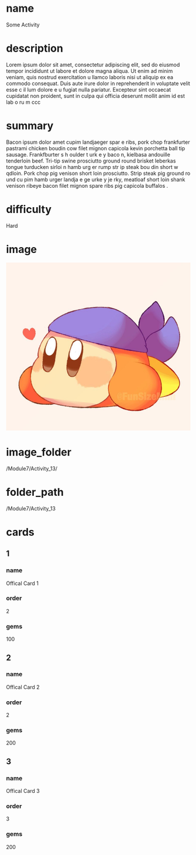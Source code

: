 # name
Some Activity

# description
Lorem ipsum dolor sit amet, consectetur adipiscing elit, sed do eiusmod tempor incididunt ut labore et dolore magna aliqua. Ut enim ad minim veniam, quis nostrud exercitation u llamco laboris nisi ut aliquip ex ea commodo consequat. Duis aute irure dolor in reprehenderit in voluptate velit esse c il lum dolore  e u fugiat nulla pariatur. Excepteur sint occaecat cupidatat non proident, sunt in culpa qui officia deserunt mollit anim id est lab o ru   m ccc 
  
# summary
Bacon ipsum dolor amet cupim landjaeger spar e ribs, pork chop frankfurter pastrami chicken boudin cow filet mignon capicola kevin porchetta ball tip sausage. Frankfburter s h oulder t urk e y baco  n, kielbasa andouille tenderloin beef. Tri-tip swine prosciutto ground round brisket leberkas tongue turducken  sirloi n hamb urg er rump  str    ip steak bou   din short w qdloin. Pork chop pig venison short loin prosciutto. Strip steak pig ground ro    und cu pim hamb urger landja e  ge urke  y je rky, meatloaf    short loin shank venison ribeye bacon filet mignon spare ribs pig capicola buffalos .     

# difficulty
Hard

# image
![bandanna](images/bandanna.jpg)

# image_folder
/Module7/Activity_13/

# folder_path
/Module7/Activity_13

# cards
 
## 1

### name
Offical Card 1

### order
2

### gems
100

## 2

### name
Offical Card 2

### order
2

### gems
200

## 3

### name
Offical Card 3

### order
3

### gems
200
